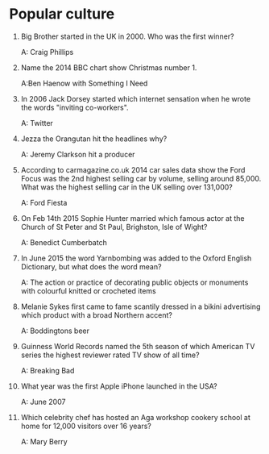Popular culture
===============

1. Big Brother started in the UK in 2000. Who was the first winner?

    A: Craig Phillips

2. Name the 2014 BBC chart show Christmas number 1.

    A:Ben Haenow with Something I Need

3. In 2006 Jack Dorsey started which internet sensation when he wrote the words "inviting co-workers".

    A: Twitter

4. Jezza the Orangutan hit the headlines why?

    A: Jeremy Clarkson hit a producer

5. According to carmagazine.co.uk 2014 car sales data show the Ford Focus was the 2nd highest selling car by volume, selling around 85,000. What was the highest selling car in the UK selling over 131,000?

    A: Ford Fiesta

6. On Feb 14th 2015 Sophie Hunter married which famous actor at the Church of St Peter and St Paul, Brighston, Isle of Wight?

    A: Benedict Cumberbatch

7. In June 2015 the word Yarnbombing was added to the Oxford English Dictionary, but what does the word mean?

    A: The action or practice of decorating public objects or monuments with colourful knitted or crocheted items

8. Melanie Sykes first came to fame scantily dressed in a bikini advertising which product with a broad Northern accent?

    A: Boddingtons beer

9. Guinness World Records named the 5th season of which American TV series the highest reviewer rated TV show of all time?

    A: Breaking Bad

10. What year was the first Apple iPhone launched in the USA?

    A: June 2007

11. Which celebrity chef has hosted an Aga workshop cookery school at home for 12,000 visitors over 16 years?

    A: Mary Berry